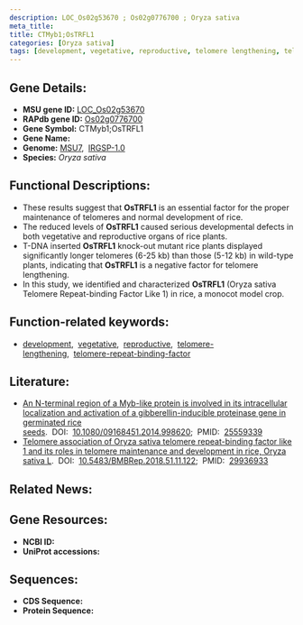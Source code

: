 ```yaml
---
description: LOC_Os02g53670 ; Os02g0776700 ; Oryza sativa
meta_title:
title: CTMyb1;OsTRFL1
categories: [Oryza sativa]
tags: [development, vegetative, reproductive, telomere lengthening, telomere repeat-binding factor]
---
```


## Gene Details:
- **MSU gene ID:** [LOC_Os02g53670](http://rice.uga.edu/cgi-bin/ORF_infopage.cgi?orf=LOC_Os02g53670)  
- **RAPdb gene ID:** [Os02g0776700](https://rapdb.dna.affrc.go.jp/locus/?name=Os02g0776700)  
- **Gene Symbol:** CTMyb1;OsTRFL1
- **Gene Name:**
- **Genome:**  [MSU7](http://rice.uga.edu/),&nbsp;&nbsp;[IRGSP-1.0](https://rapdb.dna.affrc.go.jp/download/irgsp1.html)
- **Species:** *Oryza sativa*

## Functional Descriptions:
   - These results suggest that **OsTRFL1** is an essential factor for the proper maintenance of telomeres and normal development of rice.
   - The reduced levels of **OsTRFL1** caused serious developmental defects in both vegetative and reproductive organs of rice plants.
   - T-DNA inserted **OsTRFL1** knock-out mutant rice plants displayed significantly longer telomeres (6-25 kb) than those (5-12 kb) in wild-type plants, indicating that **OsTRFL1** is a negative factor for telomere lengthening.
   - In this study, we identified and characterized **OsTRFL1** (Oryza sativa Telomere Repeat-binding Factor Like 1) in rice, a monocot model crop.

## Function-related keywords:
   - [development](/tags/development/),&nbsp;&nbsp;[vegetative](/tags/vegetative/),&nbsp;&nbsp;[reproductive](/tags/reproductive/),&nbsp;&nbsp;[telomere-lengthening](/tags/telomere-lengthening/),&nbsp;&nbsp;[telomere-repeat-binding-factor](/tags/telomere-repeat-binding-factor/)

## Literature:
   - [An N-terminal region of a Myb-like protein is involved in its intracellular localization and activation of a gibberellin-inducible proteinase gene in germinated rice seeds](https://www.doi.org/10.1080/09168451.2014.998620).&nbsp;&nbsp;DOI:&nbsp;&nbsp;[10.1080/09168451.2014.998620](https://www.doi.org/10.1080/09168451.2014.998620);&nbsp;&nbsp;PMID:&nbsp;&nbsp;[25559339](https://pubmed.ncbi.nlm.nih.gov/25559339/)
   - [Telomere association of Oryza sativa telomere repeat-binding factor like 1 and its roles in telomere maintenance and development in rice, Oryza sativa L](https://www.doi.org/10.5483/BMBRep.2018.51.11.122).&nbsp;&nbsp;DOI:&nbsp;&nbsp;[10.5483/BMBRep.2018.51.11.122](https://www.doi.org/10.5483/BMBRep.2018.51.11.122);&nbsp;&nbsp;PMID:&nbsp;&nbsp;[29936933](https://pubmed.ncbi.nlm.nih.gov/29936933/)

## Related News:

## Gene Resources:
- **NCBI ID:**  []()
- **UniProt accessions:** [](https://www.uniprot.org/uniprotkb//entry)

## Sequences:
- **CDS Sequence:**
- **Protein Sequence:**
